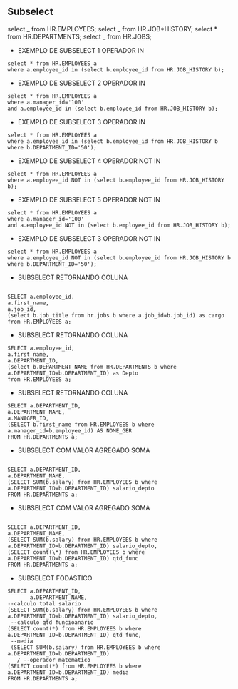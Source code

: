 ## Subselect

select _ from HR.EMPLOYEES;
select _ from HR.JOB*HISTORY;
select * from HR.DEPARTMENTS;
select \_ from HR.JOBS;

- EXEMPLO DE SUBSELECT 1 OPERADOR IN

```
select * from HR.EMPLOYEES a
where a.employee_id in (select b.employee_id from HR.JOB_HISTORY b);

```

- EXEMPLO DE SUBSELECT 2 OPERADOR IN

```
select * from HR.EMPLOYEES a
where a.manager_id='100'
and a.employee_id in (select b.employee_id from HR.JOB_HISTORY b);
```

- EXEMPLO DE SUBSELECT 3 OPERADOR IN

```
select * from HR.EMPLOYEES a
where a.employee_id in (select b.employee_id from HR.JOB_HISTORY b
where b.DEPARTMENT_ID='50');
```

- EXEMPLO DE SUBSELECT 4 OPERADOR NOT IN

```
select * from HR.EMPLOYEES a
where a.employee_id NOT in (select b.employee_id from HR.JOB_HISTORY b);
```

- EXEMPLO DE SUBSELECT 5 OPERADOR NOT IN

```
select * from HR.EMPLOYEES a
where a.manager_id='100'
and a.employee_id NOT in (select b.employee_id from HR.JOB_HISTORY b);
```

- EXEMPLO DE SUBSELECT 3 OPERADOR NOT IN

```
select * from HR.EMPLOYEES a
where a.employee_id NOT in (select b.employee_id from HR.JOB_HISTORY b
where b.DEPARTMENT_ID='50');
```

- SUBSELECT RETORNANDO COLUNA

```

SELECT a.employee_id,
a.first_name,
a.job_id,
(select b.job_title from hr.jobs b where a.job_id=b.job_id) as cargo
from HR.EMPLOYEES a;
```

- SUBSELECT RETORNANDO COLUNA

```
SELECT a.employee_id,
a.first_name,
a.DEPARTMENT_ID,
(select b.DEPARTMENT_NAME from HR.DEPARTMENTS b where a.DEPARTMENT_ID=b.DEPARTMENT_ID) as Depto
from HR.EMPLOYEES a;
```

- SUBSELECT RETORNANDO COLUNA

```
SELECT a.DEPARTMENT_ID,
a.DEPARTMENT_NAME,
a.MANAGER_ID,
(SELECT b.first_name from HR.EMPLOYEES b where a.manager_id=b.employee_id) AS NOME_GER
FROM HR.DEPARTMENTS a;
```

- SUBSELECT COM VALOR AGREGADO SOMA

```

SELECT a.DEPARTMENT_ID,
a.DEPARTMENT_NAME,
(SELECT SUM(b.salary) from HR.EMPLOYEES b where a.DEPARTMENT_ID=b.DEPARTMENT_ID) salario_depto
FROM HR.DEPARTMENTS a;
```

- SUBSELECT COM VALOR AGREGADO SOMA

```

SELECT a.DEPARTMENT_ID,
a.DEPARTMENT_NAME,
(SELECT SUM(b.salary) from HR.EMPLOYEES b where a.DEPARTMENT_ID=b.DEPARTMENT_ID) salario_depto,
(SELECT count(\*) from HR.EMPLOYEES b where a.DEPARTMENT_ID=b.DEPARTMENT_ID) qtd_func
FROM HR.DEPARTMENTS a;
```

- SUBSELECT FODASTICO

```
SELECT a.DEPARTMENT_ID,
       a.DEPARTMENT_NAME,
--calculo total salario
(SELECT SUM(b.salary) from HR.EMPLOYEES b where a.DEPARTMENT_ID=b.DEPARTMENT_ID) salario_depto,
 --calculo qtd funcioanario
(SELECT count(*) from HR.EMPLOYEES b where a.DEPARTMENT_ID=b.DEPARTMENT_ID) qtd_func,
 --media
 (SELECT SUM(b.salary) from HR.EMPLOYEES b where a.DEPARTMENT_ID=b.DEPARTMENT_ID)
   / --operador matematico
(SELECT count(*) from HR.EMPLOYEES b where a.DEPARTMENT_ID=b.DEPARTMENT_ID) media
FROM HR.DEPARTMENTS a;
```
